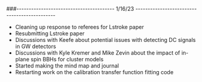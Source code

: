 ###---------------------------------------- 1/16/23 ---------------------------------------------
- Cleaning up response to referees for Lstroke paper
- Resubmitting Lstroke paper
- Discussions with Keefe about potential issues with detecting DC signals in GW detectors
- Discussions with Kyle Kremer and Mike Zevin about the impact of in-plane spin BBHs for cluster models
- Started making the mind map and journal 
- Restarting work on the calibration transfer function fitting code 
